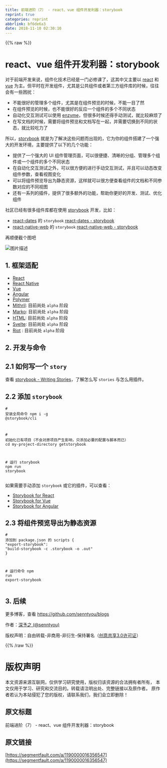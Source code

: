 ```yaml
---
title: 前端进阶（7） - react、vue 组件开发利器：storybook
reprint: true
categories: reprint
abbrlink: bf6de6a3
date: 2018-11-10 02:30:10
---
```


{{% raw %}}
<h1 id="articleHeader0">react&#x3001;vue &#x7EC4;&#x4EF6;&#x5F00;&#x53D1;&#x5229;&#x5668;&#xFF1A;storybook</h1><p>&#x5BF9;&#x4E8E;&#x524D;&#x7AEF;&#x5F00;&#x53D1;&#x6765;&#x8BF4;&#xFF0C;&#x7EC4;&#x4EF6;&#x5316;&#x6280;&#x672F;&#x5DF2;&#x7ECF;&#x662F;&#x4E00;&#x95E8;&#x5FC5;&#x4FEE;&#x8BFE;&#x4E86;&#xFF0C;&#x8FD9;&#x5176;&#x4E2D;&#x53C8;&#x4E3B;&#x8981;&#x4EE5; <a href="https://github.com/facebook/react" rel="nofollow noreferrer" target="_blank">react</a> &#x548C; <a href="https://github.com/vuejs/vue" rel="nofollow noreferrer" target="_blank">vue</a> &#x4E3A;&#x4E3B;&#x3002;&#x4F46;&#x5E73;&#x65F6;&#x5728;&#x5F00;&#x53D1;&#x7EC4;&#x4EF6;&#xFF0C;&#x5C24;&#x5176;&#x662F;&#x516C;&#x5171;&#x7EC4;&#x4EF6;&#x6216;&#x8005;&#x7B2C;&#x4E09;&#x65B9;&#x7EC4;&#x4EF6;&#x5E93;&#x7684;&#x65F6;&#x5019;&#xFF0C;&#x5F80;&#x5F80;&#x4F1A;&#x6709;&#x4E00;&#x4E9B;&#x56F0;&#x6270;&#xFF1A;</p><ul><li>&#x4E0D;&#x80FD;&#x5F88;&#x597D;&#x7684;&#x7BA1;&#x7406;&#x591A;&#x4E2A;&#x7EC4;&#x4EF6;&#xFF0C;&#x5C24;&#x5176;&#x662F;&#x5728;&#x7EC4;&#x4EF6;&#x9884;&#x89C8;&#x7684;&#x65F6;&#x5019;&#xFF0C;&#x4E0D;&#x80FD;&#x4E00;&#x76EE;&#x4E86;&#x7136;</li><li>&#x5728;&#x7EC4;&#x4EF6;&#x9884;&#x89C8;&#x7684;&#x65F6;&#x5019;&#xFF0C;&#x4E5F;&#x4E0D;&#x80FD;&#x5F88;&#x597D;&#x7684;&#x53CD;&#x5E94;&#x4E00;&#x4E2A;&#x7EC4;&#x4EF6;&#x7684;&#x591A;&#x4E2A;&#x4E0D;&#x540C;&#x72B6;&#x6001;</li><li>&#x81EA;&#x52A8;&#x5316;&#x4EA4;&#x4E92;&#x6D4B;&#x8BD5;&#x53EF;&#x4EE5;&#x4F7F;&#x7528; <a href="https://github.com/airbnb/enzyme" rel="nofollow noreferrer" target="_blank">enzyme</a>&#xFF0C;&#x4F46;&#x5F88;&#x591A;&#x65F6;&#x5019;&#x8FD8;&#x5F97;&#x624B;&#x52A8;&#x6D4B;&#x8BD5;&#xFF0C;&#x5C31;&#x6BD4;&#x8F83;&#x9EBB;&#x70E6;&#x4E86;</li><li>&#x5728;&#x5199;&#x6587;&#x6863;&#x7684;&#x65F6;&#x5019;&#xFF0C;&#x9700;&#x8981;&#x5C06;&#x7EC4;&#x4EF6;&#x9884;&#x89C8;&#x548C;&#x6587;&#x6863;&#x5199;&#x5728;&#x4E00;&#x8D77;&#xFF0C;&#x5E76;&#x9700;&#x8981;&#x5207;&#x6362;&#x5230;&#x4E0D;&#x540C;&#x7684;&#x72B6;&#x6001;&#xFF0C;&#x5C31;&#x6BD4;&#x8F83;&#x5403;&#x529B;&#x4E86;</li></ul><p>&#x6240;&#x4EE5;&#xFF0C;<a href="https://github.com/storybooks/storybook" rel="nofollow noreferrer" target="_blank">storybook</a> &#x5C31;&#x662F;&#x4E3A;&#x4E86;&#x89E3;&#x51B3;&#x8FD9;&#x4E9B;&#x95EE;&#x9898;&#x800C;&#x51FA;&#x73B0;&#x7684;&#xFF0C;&#x5B83;&#x4E3A;&#x4F60;&#x7684;&#x7EC4;&#x4EF6;&#x642D;&#x5EFA;&#x4E86;&#x4E00;&#x4E2A;&#x5F3A;&#x5927;&#x7684;&#x5F00;&#x53D1;&#x73AF;&#x5883;&#xFF0C;&#x4E3B;&#x8981;&#x63D0;&#x4F9B;&#x4E86;&#x4EE5;&#x4E0B;&#x7684;&#x51E0;&#x4E2A;&#x529F;&#x80FD;&#xFF1A;</p><ul><li>&#x63D0;&#x4F9B;&#x4E86;&#x4E00;&#x4E2A;&#x5F3A;&#x5927;&#x7684; UI &#x7EC4;&#x4EF6;&#x7BA1;&#x7406;&#x9875;&#x9762;&#xFF0C;&#x53EF;&#x4EE5;&#x5F88;&#x4FBF;&#x6377;&#x3001;&#x6E05;&#x6670;&#x7684;&#x5206;&#x7EC4;&#x3001;&#x7BA1;&#x7406;&#x591A;&#x4E2A;&#x7EC4;&#x4EF6;&#x6216;&#x4E00;&#x4E2A;&#x7EC4;&#x4EF6;&#x7684;&#x591A;&#x4E2A;&#x4E0D;&#x540C;&#x72B6;&#x6001;</li><li>&#x5728;&#x81EA;&#x52A8;&#x5316;&#x4EA4;&#x4E92;&#x6D4B;&#x8BD5;&#x4E4B;&#x5916;&#xFF0C;&#x53EF;&#x4EE5;&#x5F88;&#x65B9;&#x4FBF;&#x7684;&#x8FDB;&#x884C;&#x624B;&#x52A8;&#x4EA4;&#x4E92;&#x6D4B;&#x8BD5;&#xFF0C;&#x5E76;&#x4E14;&#x53EF;&#x4EE5;&#x52A8;&#x6001;&#x6539;&#x53D8;&#x7EC4;&#x4EF6;&#x53C2;&#x6570;&#xFF0C;&#x67E5;&#x770B;&#x89C6;&#x56FE;&#x53D8;&#x5316;</li><li>&#x53EF;&#x4EE5;&#x5C06;&#x7EC4;&#x4EF6;&#x9884;&#x89C8;&#x5BFC;&#x51FA;&#x4E3A;&#x9759;&#x6001;&#x8D44;&#x6E90;&#xFF0C;&#x8FD9;&#x6837;&#x5C31;&#x53EF;&#x4EE5;&#x5F88;&#x65B9;&#x4FBF;&#x67E5;&#x770B;&#x7EC4;&#x4EF6;&#x7684;&#x6587;&#x6863;&#x548C;&#x4E0D;&#x540C;&#x53C2;&#x6570;&#x5BF9;&#x5E94;&#x7684;&#x4E0D;&#x540C;&#x89C6;&#x56FE;</li><li>&#x8FD8;&#x6709;&#x4E00;&#x7CFB;&#x5217;&#x7684;&#x63D2;&#x4EF6;&#xFF0C;&#x63D0;&#x4F9B;&#x4E86;&#x5F88;&#x591A;&#x989D;&#x5916;&#x7684;&#x529F;&#x80FD;&#xFF0C;&#x5E2E;&#x52A9;&#x4F60;&#x66F4;&#x597D;&#x7684;&#x5F00;&#x53D1;&#x3001;&#x6D4B;&#x8BD5;&#x3001;&#x4F18;&#x5316;&#x7EC4;&#x4EF6;</li></ul><p>&#x793E;&#x533A;&#x5DF2;&#x7ECF;&#x6709;&#x5F88;&#x591A;&#x7EC4;&#x4EF6;&#x5E93;&#x90FD;&#x5728;&#x4F7F;&#x7528; <a href="https://github.com/storybooks/storybook" rel="nofollow noreferrer" target="_blank">storybook</a> &#x5F00;&#x53D1;&#xFF0C;&#x6BD4;&#x5982;&#xFF1A;</p><ul><li><a href="https://github.com/airbnb/react-dates" rel="nofollow noreferrer" target="_blank">react-dates</a> &#x7684; <code>storybook</code> <a href="http://airbnb.io/react-dates/" rel="nofollow noreferrer" target="_blank">react-dates - storybook</a></li><li><a href="https://github.com/necolas/react-native-web" rel="nofollow noreferrer" target="_blank">react-native-web</a> &#x7684; <code>storybook</code> <a href="http://necolas.github.io/react-native-web/storybook/" rel="nofollow noreferrer" target="_blank">react-native-web - storybook</a></li></ul><p>&#x518D;&#x987A;&#x4FBF;&#x622A;&#x4E2A;&#x56FE;&#x5427;</p><p><span class="img-wrap"><img data-src="/img/bVbgNfR?w=1306&amp;h=645" src="https://static.alili.tech/img/bVbgNfR?w=1306&amp;h=645" alt="&#x56FE;&#x7247;&#x63CF;&#x8FF0;" title="&#x56FE;&#x7247;&#x63CF;&#x8FF0;" style="cursor:pointer;display:inline"></span></p><h2 id="articleHeader1">1. &#x6846;&#x67B6;&#x9002;&#x914D;</h2><ul><li><a href="https://github.com/storybooks/storybook/blob/master/app/react" rel="nofollow noreferrer" target="_blank">React</a></li><li><a href="https://github.com/storybooks/storybook/blob/master/app/react-native" rel="nofollow noreferrer" target="_blank">React Native</a></li><li><a href="https://github.com/storybooks/storybook/blob/master/app/vue" rel="nofollow noreferrer" target="_blank">Vue</a></li><li><a href="https://github.com/storybooks/storybook/blob/master/app/angular" rel="nofollow noreferrer" target="_blank">Angular</a></li><li><a href="https://github.com/storybooks/storybook/blob/master/app/polymer" rel="nofollow noreferrer" target="_blank">Polymer</a></li><li><a href="https://github.com/storybooks/storybook/blob/master/app/mithril" rel="nofollow noreferrer" target="_blank">Mithril</a>: &#x76EE;&#x524D;&#x5C1A;&#x5904; <code>alpha</code> &#x9636;&#x6BB5;</li><li><a href="https://github.com/storybooks/storybook/blob/master/app/marko" rel="nofollow noreferrer" target="_blank">Marko</a>: &#x76EE;&#x524D;&#x5C1A;&#x5904; <code>alpha</code> &#x9636;&#x6BB5;</li><li><a href="https://github.com/storybooks/storybook/blob/master/app/html" rel="nofollow noreferrer" target="_blank">HTML</a>: &#x76EE;&#x524D;&#x5C1A;&#x5904; <code>alpha</code> &#x9636;&#x6BB5;</li><li><a href="https://github.com/storybooks/storybook/blob/master/app/svelte" rel="nofollow noreferrer" target="_blank">Svelte</a>: &#x76EE;&#x524D;&#x5C1A;&#x5904; <code>alpha</code> &#x9636;&#x6BB5;</li><li><a href="https://github.com/storybooks/storybook/blob/master/app/riot" rel="nofollow noreferrer" target="_blank">Riot</a> : &#x76EE;&#x524D;&#x5C1A;&#x5904; <code>alpha</code> &#x9636;&#x6BB5;</li></ul><h2 id="articleHeader2">2. &#x5F00;&#x53D1;&#x4E0E;&#x547D;&#x4EE4;</h2><h2 id="articleHeader3">2.1 &#x5982;&#x4F55;&#x5199;&#x4E00;&#x4E2A; <code>story</code></h2><p>&#x67E5;&#x770B; <a href="https://storybook.js.org/basics/writing-stories/" rel="nofollow noreferrer" target="_blank">storybook - Writing Stories</a>&#xFF0C;&#x4E86;&#x89E3;&#x600E;&#x4E48;&#x5199; <code>stories</code> &#x4E0E;&#x600E;&#x4E48;&#x7528;&#x63D2;&#x4EF6;&#x3002;</p><h2 id="articleHeader4">2.2 &#x6DFB;&#x52A0; <code>storybook</code></h2><div class="widget-codetool" style="display:none"><div class="widget-codetool--inner"><span class="selectCode code-tool" data-toggle="tooltip" data-placement="top" title="" data-original-title="&#x5168;&#x9009;"></span> <span type="button" class="copyCode code-tool" data-toggle="tooltip" data-placement="top" data-clipboard-text="# &#x5B89;&#x88C5;&#x5168;&#x5C40;&#x547D;&#x4EE4;
npm i -g @storybook/cli

# &#x521D;&#x59CB;&#x5316;&#x5DF2;&#x6709;&#x9879;&#x76EE;&#xFF08;&#x4E0D;&#x4F1A;&#x5BF9;&#x539F;&#x9879;&#x76EE;&#x4EA7;&#x751F;&#x5F71;&#x54CD;&#xFF0C;&#x53EA;&#x6DFB;&#x52A0;&#x5FC5;&#x8981;&#x7684;&#x914D;&#x7F6E;&#x4E0E;&#x811A;&#x672C;&#x800C;&#x5DF2;&#xFF09;
cd my-project-directory
getstorybook

# &#x8FD0;&#x884C; storybook
npm run storybook" title="" data-original-title="&#x590D;&#x5236;"></span> <span type="button" class="saveToNote code-tool" data-toggle="tooltip" data-placement="top" title="" data-original-title="&#x653E;&#x8FDB;&#x7B14;&#x8BB0;"></span></div></div><pre class="hljs coffeescript"><code><span class="hljs-comment"># &#x5B89;&#x88C5;&#x5168;&#x5C40;&#x547D;&#x4EE4;</span>
<span class="hljs-built_in">npm</span> i -g @storybook/cli

<span class="hljs-comment"># &#x521D;&#x59CB;&#x5316;&#x5DF2;&#x6709;&#x9879;&#x76EE;&#xFF08;&#x4E0D;&#x4F1A;&#x5BF9;&#x539F;&#x9879;&#x76EE;&#x4EA7;&#x751F;&#x5F71;&#x54CD;&#xFF0C;&#x53EA;&#x6DFB;&#x52A0;&#x5FC5;&#x8981;&#x7684;&#x914D;&#x7F6E;&#x4E0E;&#x811A;&#x672C;&#x800C;&#x5DF2;&#xFF09;</span>
cd my-project-directory
getstorybook

<span class="hljs-comment"># &#x8FD0;&#x884C; storybook</span>
<span class="hljs-built_in">npm</span> run storybook</code></pre><p>&#x5982;&#x679C;&#x9700;&#x8981;&#x624B;&#x52A8;&#x6DFB;&#x52A0; <code>storybook</code> &#x6216;&#x5B83;&#x7684;&#x63D2;&#x4EF6;&#xFF0C;&#x53EF;&#x4EE5;&#x67E5;&#x770B;&#xFF1A;</p><ul><li><a href="https://storybook.js.org/basics/guide-react/" rel="nofollow noreferrer" target="_blank">Storybook for React</a></li><li><a href="https://storybook.js.org/basics/guide-vue/" rel="nofollow noreferrer" target="_blank">Storybook for Vue</a></li><li><a href="https://storybook.js.org/basics/guide-angular/" rel="nofollow noreferrer" target="_blank">Storybook for Angular</a></li></ul><h2 id="articleHeader5">2.3 &#x5C06;&#x7EC4;&#x4EF6;&#x9884;&#x89C8;&#x5BFC;&#x51FA;&#x4E3A;&#x9759;&#x6001;&#x8D44;&#x6E90;</h2><div class="widget-codetool" style="display:none"><div class="widget-codetool--inner"><span class="selectCode code-tool" data-toggle="tooltip" data-placement="top" title="" data-original-title="&#x5168;&#x9009;"></span> <span type="button" class="copyCode code-tool" data-toggle="tooltip" data-placement="top" data-clipboard-text="# &#x6DFB;&#x52A0;&#x5230; package.json &#x7684; scripts
{
  &quot;export-storybook&quot;: &quot;build-storybook -c .storybook -o .out&quot;
}

# &#x8FD0;&#x884C;&#x547D;&#x4EE4;
npm run export-storybook" title="" data-original-title="&#x590D;&#x5236;"></span> <span type="button" class="saveToNote code-tool" data-toggle="tooltip" data-placement="top" title="" data-original-title="&#x653E;&#x8FDB;&#x7B14;&#x8BB0;"></span></div></div><pre class="hljs dockerfile"><code><span class="hljs-comment"># &#x6DFB;&#x52A0;&#x5230; package.json &#x7684; scripts</span>
{
  <span class="hljs-string">&quot;export-storybook&quot;</span>: <span class="hljs-string">&quot;build-storybook -c .storybook -o .out&quot;</span>
}

<span class="hljs-comment"># &#x8FD0;&#x884C;&#x547D;&#x4EE4;</span>
npm <span class="hljs-keyword">run</span><span class="bash"> <span class="hljs-built_in">export</span>-storybook</span></code></pre><h2 id="articleHeader6">3. &#x540E;&#x7EED;</h2><p>&#x66F4;&#x591A;&#x535A;&#x5BA2;&#xFF0C;&#x67E5;&#x770B; <a href="https://github.com/senntyou/blogs" rel="nofollow noreferrer" target="_blank">https://github.com/senntyou/blogs</a></p><p>&#x4F5C;&#x8005;&#xFF1A;<a href="https://github.com/senntyou" rel="nofollow noreferrer" target="_blank">&#x6DF1;&#x4E88;&#x4E4B; (@senntyou)</a></p><p>&#x7248;&#x6743;&#x58F0;&#x660E;&#xFF1A;&#x81EA;&#x7531;&#x8F6C;&#x8F7D;-&#x975E;&#x5546;&#x7528;-&#x975E;&#x884D;&#x751F;-&#x4FDD;&#x6301;&#x7F72;&#x540D;&#xFF08;<a href="https://creativecommons.org/licenses/by-nc-nd/3.0/deed.zh" rel="nofollow noreferrer" target="_blank">&#x521B;&#x610F;&#x5171;&#x4EAB;3.0&#x8BB8;&#x53EF;&#x8BC1;</a>&#xFF09;</p>
{{% /raw %}}

# 版权声明
本文资源来源互联网，仅供学习研究使用，版权归该资源的合法拥有者所有，
本文仅用于学习、研究和交流目的。转载请注明出处、完整链接以及原作者。
原作者若认为本站侵犯了您的版权，请联系我们，我们会立即删除！

## 原文标题
前端进阶（7） - react、vue 组件开发利器：storybook

## 原文链接
[https://segmentfault.com/a/1190000016356547](https://segmentfault.com/a/1190000016356547)

